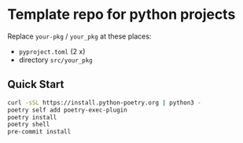 # Template repo for python projects

Replace `your-pkg` / `your_pkg` at these places:

- `pyproject.toml` (2 x)
- directory `src/your_pkg`


## Quick Start

```bash
curl -sSL https://install.python-poetry.org | python3 -
poetry self add poetry-exec-plugin
poetry install
poetry shell
pre-commit install
```
